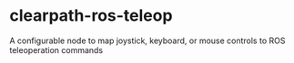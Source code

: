 # clearpath-ros-teleop

A configurable node to map joystick, keyboard, or mouse controls to ROS teleoperation commands
